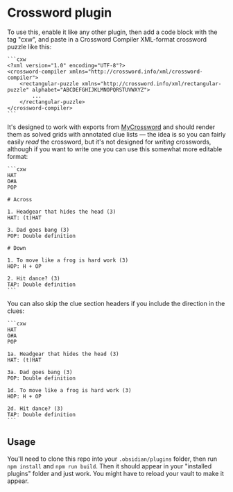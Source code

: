 # Crossword plugin

To use this, enable it like any other plugin, then add a code block with the tag "cxw", and paste in a Crossword Compiler XML-format crossword puzzle like this:

	```cxw
	<?xml version="1.0" encoding="UTF-8"?>
	<crossword-compiler xmlns="http://crossword.info/xml/crossword-compiler">
		<rectangular-puzzle xmlns="http://crossword.info/xml/rectangular-puzzle" alphabet="ABCDEFGHIJKLMNOPQRSTUVWXYZ">
			...
		</rectangular-puzzle>
	</crossword-compiler>
	```

It's designed to work with exports from [MyCrossword](https://www.mycrossword.co.uk) and should render them as solved grids with annotated clue lists — the idea is so you can fairly easily _read_ the crossword, but it's not designed for _writing_ crosswords, although if you want to write one you can use this somewhat more editable format:

	```cxw
	HAT
	O#A
	POP
	
	# Across
	
	1. Headgear that hides the head (3)
	HAT: (t)HAT
	
	3. Dad goes bang (3)
	POP: Double definition
	
	# Down
	
	1. To move like a frog is hard work (3)
	HOP: H + OP
	
	2. Hit dance? (3)
	TAP: Double definition
	```

You can also skip the clue section headers if you include the direction in the clues:

	```cxw
	HAT
	O#A
	POP
	
	1a. Headgear that hides the head (3)
	HAT: (t)HAT
	
	3a. Dad goes bang (3)
	POP: Double definition
	
	1d. To move like a frog is hard work (3)
	HOP: H + OP
	
	2d. Hit dance? (3)
	TAP: Double definition
	```

## Usage

You'll need to clone this repo into your `.obsidian/plugins` folder, then run `npm install` and `npm run build`. Then it should appear in your "installed plugins" folder and just work. You might have to reload your vault to make it appear.
